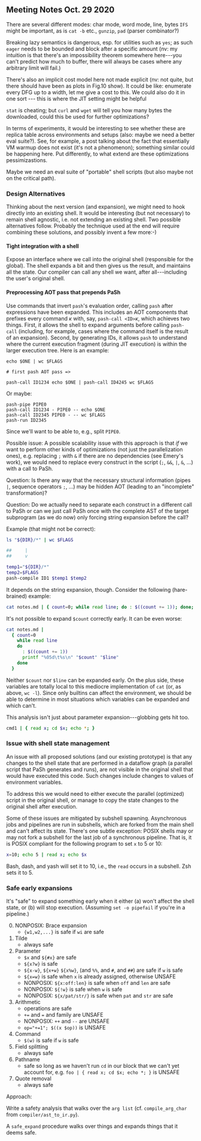 

## Meeting Notes Oct. 29 2020

There are several different modes: char mode, word mode, line, bytes
`IFS` might be important, as is `cat -b` etc., `gunzip`, `pad` (parser combinator?)

Breaking lazy semantics is dangerous, esp. for utilities such as `yes`; as such `eager` needs to be bounded and block after a specific amount
(nv: my intuition is that there's an impossibility theorem somewhere here---you can't predict how much to buffer, there will always be cases where any arbitrary limit will fail.)

There's also an implicit cost model here not made explicit (nv: not quite, but there should have been as plots in Fig.10 show).
It could be like: enumerate every DFG up to a width, let me give a cost to this.
We could also do it in one sort --- this is where the JIT setting might be helpful

`stat` is cheating; but `curl` and `wget` will tell you how many bytes the downloaded, could this be used for further optimizations?

In terms of experiments, it would be interesting to see whether these are replica table across environments and setups (also: maybe we need a better eval suite?).
See, for example, a post talking about the fact that essentially VM warmup does not exist (it's not a phenomenon); something similar could be happening here.
Put differently, to what extend are these optimizations pessimizastions.

Maybe we need an eval suite of "portable" shell scripts (but also maybe not on the critical path).

### Design Alternatives

Thinking about the next version (and expansion), we might need to hook directly into an existing shell.
It would be interesting (but not necessary) to remain shell agnostic, i.e. not extending an existing shell.
Two possible alternatives follow. Probably the technique used at the end will require combining these solutions, and possibly invent a few more:-)

#### Tight integration with a shell

Expose an interface where we call into the original shell (responsible for the global).
The shell expands a bit and then gives us the result, and maintains all the state.
Our compiler can call any shell we want, after all---including the user's original shell.

#### Preprocessing AOT pass that prepends PaSh

Use commands that invert `pash`'s evaluation order, calling `pash` after expressions have been expanded.
This includes an AOT components that prefixes every command _κ_ with, say, `pash-call <ID>`_κ_, which achieves two things.
First, it allows the shell to expand arguments before calling `pash-call` (including, for example, cases where the command itself is the result of an expansion).
Second, by generating IDs, it allows `pash` to understand where the current execution fragment (during JIT execution) is within the larger execution tree.
Here is an example:

```
echo $ONE | wc $FLAGS

# first pash AOT pass =>

pash-call ID1234 echo $ONE | pash-call ID4245 wc $FLAGS
```

Or maybe:

```
pash-pipe PIPE0
pash-call ID1234 - PIPE0 -- echo $ONE
pash-call ID2345 PIPE0 - -- wc $FLAGS
pash-run ID2345
```

Since we'll want to be able to, e.g., split `PIPE0`.

Possible issue: A possible scalability issue with this approach is that _if_ we want to perform other kinds of optimizations (not just the parallelization ones), e.g. replacing `;` with `&` if there are no dependencies (see Emery's work), we would need to replace every construct in the script (`;`, `&&`, `|`, `&`, ...) with a call to PaSh.

Question: Is there any way that the necessary structural information (pipes `|`, sequence operators `;`, ...) may be hidden AOT (leading to an "incomplete" transformation)?

Question: Do we actually need to separate each construct in a different call to PaSh or can we just call PaSh once with the complete AST of the target subprogram (as we do now) only forcing string expansion before the call?

Example (that might not be correct):

```sh
ls "${DIR}/*" | wc $FLAGS

##     |
##     v

temp1="${DIR}/*"
temp2=$FLAGS
pash-compile ID1 $temp1 $temp2
```

It depends on the string expansion, though. Consider the following
(hare-brained) example:

```sh
cat notes.md | { count=0; while read line; do : $((count += 1)); done; echo $count ; }
```

It's not possible to expand `$count` correctly early. It can be even
worse:

```sh
cat notes.md | 
  { count=0
    while read line
    do 
      : $((count += 1))
      printf "%05d\t%s\n" "$count" "$line"
    done
  }
```

Neither `$count` nor `$line` can be expanded early. On the plus side,
these variables are totally local to this mediocre implementation of
`cat` (or, as above, `wc -l`). Since only builtins can affect the
environment, we should be able to determine in most situations which
variables can be expanded and which can't.

This analysis isn't just about parameter expansion---globbing gets hit too.

```sh
cmd1 | { read x; cd $x; echo *; }
```

### Issue with shell state management

An issue with all proposed solutions (and our existing prototype) is that any changes to the shell state that are performed in a dataflow graph (a parallel script that PaSh generates and runs), are not visible in the original shell that would have executed this code. Such changes include changes to values of environment variables.

To address this we would need to either execute the parallel (optimized) script in the original shell, or manage to copy the state changes to the original shell after execution.

Some of these issues are mitigated by subshell spawning. Asynchronous
jobs and pipelines are run in subshells, which are forked from the
main shell and can't affect its state. There's one subtle exception:
POSIX shells may or may not fork a subshell for the last job of a
synchronous pipeline. That is, it is POSIX compliant for the following
program to set `x` to 5 or 10:

```sh
x=10; echo 5 | read x; echo $x
```

Bash, dash, and yash will set it to 10, i.e., the `read` occurs in a
subshell. Zsh sets it to 5.

### Safe early expansions

It's "safe" to expand something early when it either (a) won't affect
the shell state, or (b) will stop execution. (Assuming `set -o
pipefail` if you're in a pipeline.)

 0. NONPOSIX: Brace expansion
    * `{w1,w2,...}` is safe if `wi` are safe
 1. Tilde
    * always safe
 2. Parameter
    * `$x` and `${#x}` are safe
    * `${x?w}` is safe
    * `${x-w}`, `${x+w}` `${x%w}`, (and `%%`, and `#`, and `##`) are safe if `w` is safe
    * `${x=w}` is safe when `x` is already assigned, otherwise UNSAFE
    * NONPOSIX: `${x:off:len}` is safe when `off` and `len` are safe
    * NONPOSIX: `${!w}` is safe when `w` is safe
    * NONPOSIX: `${x/pat/str/}` is safe when `pat` and `str` are safe
 3. Arithmetic
    * operations are safe
    * `+=` and `=` and family are UNSAFE
    * NONPOSIX: `++` and `--` are UNSAFE
    * `op="+=1"; $((x $op))` is UNSAFE
 4. Command
    * `$(w)` is safe if `w` is safe
 5. Field splitting
    * always safe
 6. Pathname
    * safe so long as we haven't run `cd` in our block that we can't yet account for, e.g.
      `foo | { read x; cd $x; echo *; }` is UNSAFE
 7. Quote removal
    * always safe
    
Approach:

  Write a safety analysis that walks over the `arg list`
  (cf. `compile_arg_char` from `compiler/ast_to_ir.py`).
  
  A `safe_expand` procedure walks over things and expands things that
  it deems safe.
